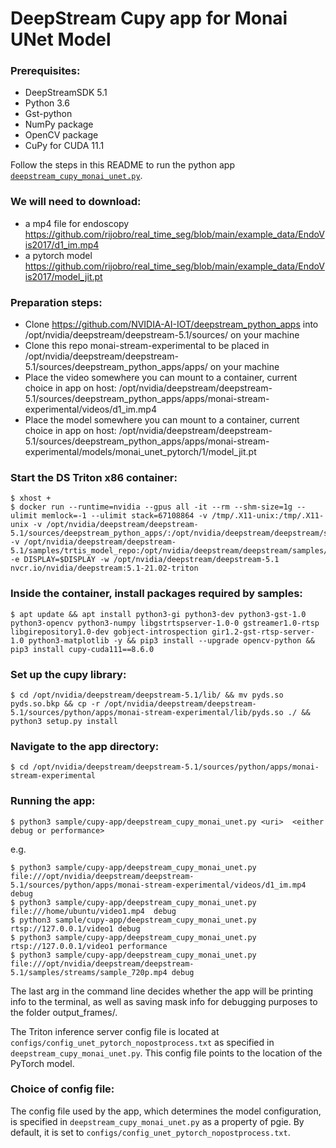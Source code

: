 # DeepStream Cupy app for Monai UNet Model 

### Prerequisites:
- DeepStreamSDK 5.1
- Python 3.6
- Gst-python
- NumPy package
- OpenCV package
- CuPy for CUDA 11.1

Follow the steps in this README to run the python app [`deepstream_cupy_monai_unet.py`](deepstream_cupy_monai_unet.py).

### We will need to download:
- a mp4 file for endoscopy https://github.com/rijobro/real_time_seg/blob/main/example_data/EndoVis2017/d1_im.mp4
- a pytorch model https://github.com/rijobro/real_time_seg/blob/main/example_data/EndoVis2017/model_jit.pt


### Preparation steps: 
- Clone https://github.com/NVIDIA-AI-IOT/deepstream_python_apps into /opt/nvidia/deepstream/deepstream-5.1/sources/ on your machine
- Clone this repo monai-stream-experimental to be placed in /opt/nvidia/deepstream/deepstream-5.1/sources/deepstream_python_apps/apps/ on your machine
- Place the video somewhere you can mount to a container, current choice in app on host: /opt/nvidia/deepstream/deepstream-5.1/sources/deepstream_python_apps/apps/monai-stream-experimental/videos/d1_im.mp4
- Place the model somewhere you can mount to a container, current choice in app on host: /opt/nvidia/deepstream/deepstream-5.1/sources/deepstream_python_apps/apps/monai-stream-experimental/models/monai_unet_pytorch/1/model_jit.pt

### Start the DS Triton x86 container:
    
    $ xhost +
    $ docker run --runtime=nvidia --gpus all -it --rm --shm-size=1g --ulimit memlock=-1 --ulimit stack=67108864 -v /tmp/.X11-unix:/tmp/.X11-unix -v /opt/nvidia/deepstream/deepstream-5.1/sources/deepstream_python_apps/:/opt/nvidia/deepstream/deepstream/sources/python -v /opt/nvidia/deepstream/deepstream-5.1/samples/trtis_model_repo:/opt/nvidia/deepstream/deepstream/samples/trtis_model_repo -e DISPLAY=$DISPLAY -w /opt/nvidia/deepstream/deepstream-5.1  nvcr.io/nvidia/deepstream:5.1-21.02-triton


### Inside the container, install packages required by samples:
  
    $ apt update && apt install python3-gi python3-dev python3-gst-1.0 python3-opencv python3-numpy libgstrtspserver-1.0-0 gstreamer1.0-rtsp libgirepository1.0-dev gobject-introspection gir1.2-gst-rtsp-server-1.0 python3-matplotlib -y && pip3 install --upgrade opencv-python && pip3 install cupy-cuda111==8.6.0

### Set up the cupy library:
    $ cd /opt/nvidia/deepstream/deepstream-5.1/lib/ && mv pyds.so pyds.so.bkp && cp -r /opt/nvidia/deepstream/deepstream-5.1/sources/python/apps/monai-stream-experimental/lib/pyds.so ./ && python3 setup.py install

### Navigate to the app directory:
    $ cd /opt/nvidia/deepstream/deepstream-5.1/sources/python/apps/monai-stream-experimental


### Running the app:
    $ python3 sample/cupy-app/deepstream_cupy_monai_unet.py <uri>  <either debug or performance>
e.g.

    $ python3 sample/cupy-app/deepstream_cupy_monai_unet.py file:///opt/nvidia/deepstream/deepstream-5.1/sources/python/apps/monai-stream-experimental/videos/d1_im.mp4 debug
    $ python3 sample/cupy-app/deepstream_cupy_monai_unet.py file:///home/ubuntu/video1.mp4  debug
    $ python3 sample/cupy-app/deepstream_cupy_monai_unet.py rtsp://127.0.0.1/video1 debug
    $ python3 sample/cupy-app/deepstream_cupy_monai_unet.py rtsp://127.0.0.1/video1 performance
    $ python3 sample/cupy-app/deepstream_cupy_monai_unet.py file:///opt/nvidia/deepstream/deepstream-5.1/samples/streams/sample_720p.mp4 debug

The last arg in the command line decides whether the app will be printing info to the terminal, as well as saving mask info for debugging purposes to the folder output_frames/.

The Triton inference server config file is located at `configs/config_unet_pytorch_nopostprocess.txt` as specified in `deepstream_cupy_monai_unet.py`. This config file points to the location of the PyTorch model.


### Choice of config file:
The config file used by the app, which determines the model configuration, is specified in `deepstream_cupy_monai_unet.py` as a property of pgie. By default, it is set to `configs/config_unet_pytorch_nopostprocess.txt`.
